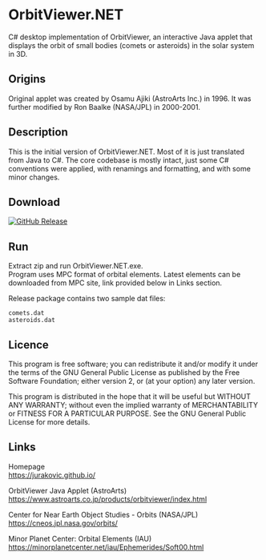 
# OrbitViewer.NET

C# desktop implementation of OrbitViewer, an interactive Java applet
that displays the orbit of small bodies (comets or asteroids) in the
solar system in 3D.


## Origins

Original applet was created by Osamu Ajiki (AstroArts Inc.) in 1996.
It was further modified by Ron Baalke (NASA/JPL) in 2000-2001.


## Description

This is the initial version of OrbitViewer.NET. Most of it is just 
translated from Java to C#. The core codebase is mostly intact, 
just some C# conventions were applied, with renamings and formatting, 
and with some minor changes.


## Download

[![GitHub Release](https://img.shields.io/github/v/release/jurakovic/orbitviewer.net)](https://github.com/jurakovic/OrbitViewer.NET/releases/latest)

<!--
Program can be downloaded at the following URL:  
https://jurakovic.github.io/
-->


## Run

Extract zip and run OrbitViewer.NET.exe.  
Program uses MPC format of orbital elements. Latest elements can be
downloaded from MPC site, link provided below in Links section.

Release package contains two sample dat files:

```
comets.dat
asteroids.dat
```


## Licence

This program is free software; you can redistribute it and/or modify
it under the terms of the GNU General Public License as published by
the Free Software Foundation; either version 2, or (at your option)
any later version.

This program is distributed in the hope that it will be useful
but WITHOUT ANY WARRANTY; without even the implied warranty of
MERCHANTABILITY or FITNESS FOR A PARTICULAR PURPOSE.  See the
GNU General Public License for more details.


## Links

Homepage  
<https://jurakovic.github.io/>

OrbitViewer Java Applet (AstroArts)  
<https://www.astroarts.co.jp/products/orbitviewer/index.html>

Center for Near Earth Object Studies - Orbits (NASA/JPL)  
<https://cneos.jpl.nasa.gov/orbits/>

Minor Planet Center: Orbital Elements (IAU)  
<https://minorplanetcenter.net/iau/Ephemerides/Soft00.html>
